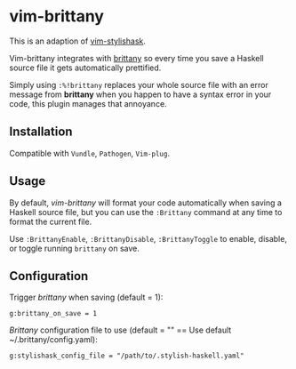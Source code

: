 # vim-brittany

This is an adaption of [vim-stylishask](https://github.com/alx741/vim-stylishask).

Vim-brittany integrates with [brittany](https://github.com/lspitzner/brittany) so every time
you save a Haskell source file it gets automatically prettified.

Simply using `:%!brittany` replaces your whole source file with an error message
from **brittany** when you happen to have a syntax error in your code, this
plugin manages that annoyance.

## Installation

Compatible with `Vundle`, `Pathogen`, `Vim-plug`.


## Usage

By default, *vim-brittany* will format your code automatically when saving a
Haskell source file, but you can use the `:Brittany` command at any time to
format the current file.

Use `:BrittanyEnable`, `:BrittanyDisable`, `:BrittanyToggle` to enable, disable, or
toggle running `brittany` on save.


## Configuration

Trigger *brittany* when saving (default = 1):

```vim
g:brittany_on_save = 1
```

*Brittany* configuration file to use (default = "" == Use default ~/.brittany/config.yaml):

```vim
g:stylishask_config_file = "/path/to/.stylish-haskell.yaml"
```
